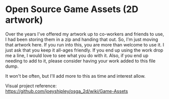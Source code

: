 Open Source Game Assets (2D artwork)
===================================

Over the years I've offered my artwork up to co-workers and friends to use, I had been storing them in a zip and handing that out. So, I'm just moving that artwork here. If you run into this, you are more than welcome to use it. I just ask that you keep it all-ages friendly. If you end up using the work drop me a line, I would love to see what you do with it. Also, if you end up needing to add to it, please consider having your work added to this file dump.

It won't be often, but I'll add more to this as time and interest allow.

Visual project reference: https://github.com/joeyshipley/osga_2d/wiki/Game-Assets
